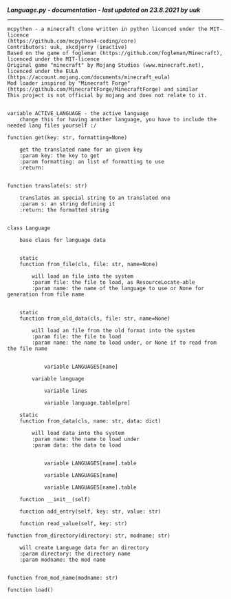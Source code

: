 ***Language.py - documentation - last updated on 23.8.2021 by uuk***
___

    mcpython - a minecraft clone written in python licenced under the MIT-licence 
    (https://github.com/mcpython4-coding/core)
    Contributors: uuk, xkcdjerry (inactive)
    Based on the game of fogleman (https://github.com/fogleman/Minecraft), licenced under the MIT-licence
    Original game "minecraft" by Mojang Studios (www.minecraft.net), licenced under the EULA
    (https://account.mojang.com/documents/minecraft_eula)
    Mod loader inspired by "Minecraft Forge" (https://github.com/MinecraftForge/MinecraftForge) and similar
    This project is not official by mojang and does not relate to it.


    variable ACTIVE_LANGUAGE - the active language
        change this for having another language, you have to include the needed lang files yourself :/

    function get(key: str, formatting=None)
        
        get the translated name for an given key
        :param key: the key to get
        :param formatting: an list of formatting to use
        :return:


    function translate(s: str)
        
        translates an special string to an translated one
        :param s: an string defining it
        :return: the formatted string


    class Language
        
        base class for language data


        static
        function from_file(cls, file: str, name=None)
            
            will load an file into the system
            :param file: the file to load, as ResourceLocate-able
            :param name: the name of the language to use or None for generation from file name


        static
        function from_old_data(cls, file: str, name=None)
            
            will load an file from the old format into the system
            :param file: the file to load
            :param name: the name to load under, or None if to read from the file name


                variable LANGUAGES[name]

            variable language

                variable lines

                variable language.table[pre]

        static
        function from_data(cls, name: str, data: dict)
            
            will load data into the system
            :param name: the name to load under
            :param data: the data to load


                variable LANGUAGES[name].table

                variable LANGUAGES[name]

                variable LANGUAGES[name].table

        function __init__(self)

        function add_entry(self, key: str, value: str)

        function read_value(self, key: str)

    function from_directory(directory: str, modname: str)
        
        will create Language data for an directory
        :param directory: the directory name
        :param modname: the mod name


    function from_mod_name(modname: str)

    function load()
